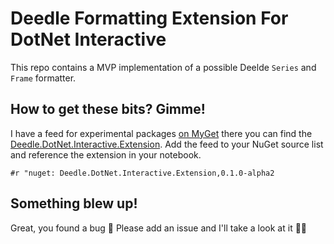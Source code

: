 # Deedle Formatting Extension For DotNet Interactive

This repo contains a MVP implementation of a possible Deelde `Series` and `Frame` formatter.

## How to get these bits? Gimme!

I have a feed for experimental packages [on MyGet](https://www.myget.org/feed/Packages/gregs-experimental-packages) there you can find the
[Deedle.DotNet.Interactive.Extension](https://www.myget.org/feed/gregs-experimental-packages/package/nuget/Deedle.DotNet.Interactive.Extension). Add the feed to your NuGet source list and reference the extension in your notebook.

```
#r "nuget: Deedle.DotNet.Interactive.Extension,0.1.0-alpha2
```

## Something blew up!

Great, you found a bug 🐛 Please add an issue and I'll take a look at it 🙇‍♂️